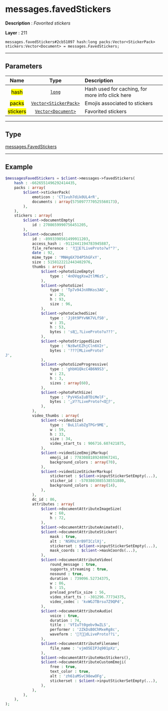# messages.favedStickers

**Description** : *Favorited stickers*

**Layer** : 211

```tl
messages.favedStickers#2cb51097 hash:long packs:Vector<StickerPack> stickers:Vector<Document> = messages.FavedStickers;
```

---

## Parameters

| Name | Type | Description |
| :---: | :---: | :--- |
| <mark>hash</mark> | [`long`](type/long) | Hash used for caching, for more info click here |
| <mark>packs</mark> | [`Vector<StickerPack>`](type/StickerPack) | Emojis associated to stickers |
| <mark>stickers</mark> | [`Vector<Document>`](type/Document) | Favorited stickers |

---

## Type

[messages.FavedStickers](type/messages.FavedStickers)

---

## Example

```php
$messagesFavedStickers = $client->messages->favedStickers(
	hash : -6626551496292414435,
	packs : array(
		$client->stickerPack(
			emoticon : 'CT1vuh7dik0UL4rR',
			documents : array(5750977770525560173),
		),
	),
	stickers : array(
		$client->documentEmpty(
			id : 2708659990756451205,
		),
		$client->document(
			id : -8993390561499911203,
			access_hash : -9112441194783945887,
			file_reference : '?E?LiveProto?w?"?',
			date : 92,
			mime_type : 'MNHg6X7O4P5hGFxY',
			size : 5158122212443402976,
			thumbs : array(
				$client->photoSizeEmpty(
					type : '4nOVqgXsw2tlM6zS',
				),
				$client->photoSize(
					type : 'Tp7v94JnXRKos3AO',
					w : 20,
					h : 93,
					size : 96,
				),
				$client->photoCachedSize(
					type : 'Jj8t9PYvNK7VLfS0',
					w : 35,
					h : 53,
					bytes : 's8,?LiveProto?u???',
				),
				$client->photoStrippedSize(
					type : 'Nz8wtEZhjCln6V2r',
					bytes : '???[MLiveProto?
Jֿ',
				),
				$client->photoSizeProgressive(
					type : 'ghbH1QkcC4B6N9S3',
					w : 23,
					h : 3,
					sizes : array(60),
				),
				$client->photoPathSize(
					type : 'PyV4SaIuBTDiMelF',
					bytes : 'ݶV??LiveProto?<O?',
				),
			),
			video_thumbs : array(
				$client->videoSize(
					type : 'BuL1labZgTPGr9ME',
					w : 59,
					h : 33,
					size : 34,
					video_start_ts : 906716.607421875,
				),
				$client->videoSizeEmojiMarkup(
					emoji_id : 7783088189248967241,
					background_colors : array(70),
				),
				$client->videoSizeStickerMarkup(
					stickerset : $client->inputStickerSetEmpty(...),
					sticker_id : -5703803085538551880,
					background_colors : array(14),
				),
			),
			dc_id : 86,
			attributes : array(
				$client->documentAttributeImageSize(
					w : 60,
					h : 72,
				),
				$client->documentAttributeAnimated(),
				$client->documentAttributeSticker(
					mask : true,
					alt : 'NSRhLVrB9TICzlXj',
					stickerset : $client->inputStickerSetEmpty(...),
					mask_coords : $client->maskCoords(...),
				),
				$client->documentAttributeVideo(
					round_message : true,
					supports_streaming : true,
					nosound : true,
					duration : 739096.52734375,
					w : 86,
					h : 15,
					preload_prefix_size : 56,
					video_start_ts : -301296.77734375,
					video_codec : 'kvWGJTBrsu7Z9QPd',
				),
				$client->documentAttributeAudio(
					voice : true,
					duration : 74,
					title : 'VfIuTt0gebv9wZLS',
					performer : '2ZkDsB0ChMxeRg8c',
					waveform : '?dLiveProto??i',
				),
				$client->documentAttributeFilename(
					file_name : 'vjmO5EIPJq901pXz',
				),
				$client->documentAttributeHasStickers(),
				$client->documentAttributeCustomEmoji(
					free : true,
					text_color : true,
					alt : 'zh61uMSvC98ewOFg',
					stickerset : $client->inputStickerSetEmpty(...),
				),
			),
		),
	),
);
```
